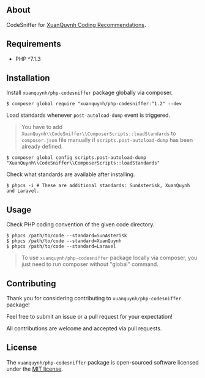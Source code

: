 ## About

CodeSniffer for [XuanQuynh Coding Recommendations](https://github.com/xuanquynh/coding-recommendations/).

## Requirements

- PHP ^7.1.3

## Installation

Install `xuanquynh/php-codesniffer` package globally via composer.

    $ composer global require "xuanquynh/php-codesniffer:^1.2" --dev

Load standards whenever `post-autoload-dump` event is triggered.

> You have to add `XuanQuynh\\CodeSniffer\\ComposerScripts::loadStandards` to `composer.json` file manually if `scripts.post-autoload-dump` has been already defined.

    $ composer global config scripts.post-autoload-dump "XuanQuynh\\CodeSniffer\\ComposerScripts::loadStandards"

Check what standards are available after installing.

    $ phpcs -i # These are additional standards: SunAsterisk, XuanQuynh and Laravel.

## Usage

Check PHP coding convention of the given code directory.

    $ phpcs /path/to/code --standard=SunAsterisk
    $ phpcs /path/to/code --standard=XuanQuynh
    $ phpcs /path/to/code --standard=Laravel

> To use `xuanquynh/php-codesniffer` package locally via composer, you just need to run composer without "global" command.

## Contributing

Thank you for considering contributing to `xuanquynh/php-codesniffer` package!

Feel free to submit an issue or a pull request for your expectation!

All contributions are welcome and accepted via pull requests.

## License

The `xuanquynh/php-codesniffer` package is open-sourced software licensed under the [MIT license](LICENSE.md).
